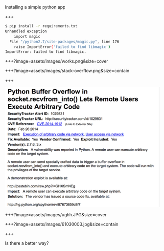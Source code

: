 
Installing a simple python app
 
+++

```bash
$ pip install -r requirements.txt
Unhandled exception
    import magic
  File "/python2.7/site-packages/magic.py", line 176
    raise ImportError('failed to find libmagic')
ImportError: failed to find libmagic.
```

+++?image=assets/images/works.png&size=cover

+++?image=assets/images/stack-overflow.png&size=contain

+++

![vulnerability](assets/images/python_exploit.png)


+++?image=assets/images/ughh.JPG&size=cover


+++?image=assets/images/61030003.jpg&size=contain




+++

Is there a better way?